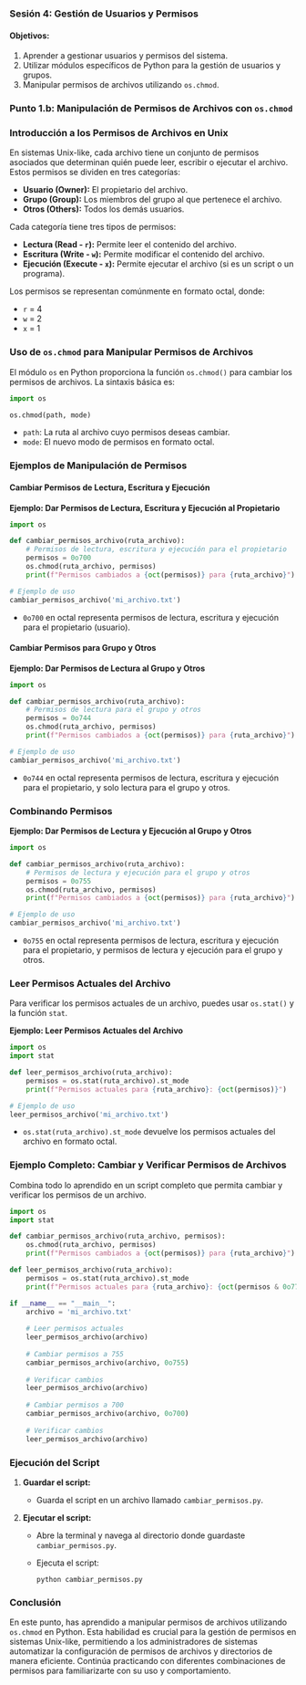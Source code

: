 ### Sesión 4: Gestión de Usuarios y Permisos

#### Objetivos:
1. Aprender a gestionar usuarios y permisos del sistema.
2. Utilizar módulos específicos de Python para la gestión de usuarios y grupos.
3. Manipular permisos de archivos utilizando `os.chmod`.

### Punto 1.b: Manipulación de Permisos de Archivos con `os.chmod`

### Introducción a los Permisos de Archivos en Unix

En sistemas Unix-like, cada archivo tiene un conjunto de permisos asociados que determinan quién puede leer, escribir o ejecutar el archivo. Estos permisos se dividen en tres categorías:
- **Usuario (Owner):** El propietario del archivo.
- **Grupo (Group):** Los miembros del grupo al que pertenece el archivo.
- **Otros (Others):** Todos los demás usuarios.

Cada categoría tiene tres tipos de permisos:
- **Lectura (Read - `r`):** Permite leer el contenido del archivo.
- **Escritura (Write - `w`):** Permite modificar el contenido del archivo.
- **Ejecución (Execute - `x`):** Permite ejecutar el archivo (si es un script o un programa).

Los permisos se representan comúnmente en formato octal, donde:
- `r` = 4
- `w` = 2
- `x` = 1

### Uso de `os.chmod` para Manipular Permisos de Archivos

El módulo `os` en Python proporciona la función `os.chmod()` para cambiar los permisos de archivos. La sintaxis básica es:

```python
import os

os.chmod(path, mode)
```

- `path`: La ruta al archivo cuyo permisos deseas cambiar.
- `mode`: El nuevo modo de permisos en formato octal.

### Ejemplos de Manipulación de Permisos

#### Cambiar Permisos de Lectura, Escritura y Ejecución

**Ejemplo: Dar Permisos de Lectura, Escritura y Ejecución al Propietario**

```python
import os

def cambiar_permisos_archivo(ruta_archivo):
    # Permisos de lectura, escritura y ejecución para el propietario
    permisos = 0o700
    os.chmod(ruta_archivo, permisos)
    print(f"Permisos cambiados a {oct(permisos)} para {ruta_archivo}")

# Ejemplo de uso
cambiar_permisos_archivo('mi_archivo.txt')
```

- `0o700` en octal representa permisos de lectura, escritura y ejecución para el propietario (usuario).

#### Cambiar Permisos para Grupo y Otros

**Ejemplo: Dar Permisos de Lectura al Grupo y Otros**

```python
import os

def cambiar_permisos_archivo(ruta_archivo):
    # Permisos de lectura para el grupo y otros
    permisos = 0o744
    os.chmod(ruta_archivo, permisos)
    print(f"Permisos cambiados a {oct(permisos)} para {ruta_archivo}")

# Ejemplo de uso
cambiar_permisos_archivo('mi_archivo.txt')
```

- `0o744` en octal representa permisos de lectura, escritura y ejecución para el propietario, y solo lectura para el grupo y otros.

### Combinando Permisos

**Ejemplo: Dar Permisos de Lectura y Ejecución al Grupo y Otros**

```python
import os

def cambiar_permisos_archivo(ruta_archivo):
    # Permisos de lectura y ejecución para el grupo y otros
    permisos = 0o755
    os.chmod(ruta_archivo, permisos)
    print(f"Permisos cambiados a {oct(permisos)} para {ruta_archivo}")

# Ejemplo de uso
cambiar_permisos_archivo('mi_archivo.txt')
```

- `0o755` en octal representa permisos de lectura, escritura y ejecución para el propietario, y permisos de lectura y ejecución para el grupo y otros.

### Leer Permisos Actuales del Archivo

Para verificar los permisos actuales de un archivo, puedes usar `os.stat()` y la función `stat`.

**Ejemplo: Leer Permisos Actuales del Archivo**

```python
import os
import stat

def leer_permisos_archivo(ruta_archivo):
    permisos = os.stat(ruta_archivo).st_mode
    print(f"Permisos actuales para {ruta_archivo}: {oct(permisos)}")

# Ejemplo de uso
leer_permisos_archivo('mi_archivo.txt')
```

- `os.stat(ruta_archivo).st_mode` devuelve los permisos actuales del archivo en formato octal.

### Ejemplo Completo: Cambiar y Verificar Permisos de Archivos

Combina todo lo aprendido en un script completo que permita cambiar y verificar los permisos de un archivo.

```python
import os
import stat

def cambiar_permisos_archivo(ruta_archivo, permisos):
    os.chmod(ruta_archivo, permisos)
    print(f"Permisos cambiados a {oct(permisos)} para {ruta_archivo}")

def leer_permisos_archivo(ruta_archivo):
    permisos = os.stat(ruta_archivo).st_mode
    print(f"Permisos actuales para {ruta_archivo}: {oct(permisos & 0o777)}")  # Solo mostramos los últimos tres dígitos

if __name__ == "__main__":
    archivo = 'mi_archivo.txt'
    
    # Leer permisos actuales
    leer_permisos_archivo(archivo)
    
    # Cambiar permisos a 755
    cambiar_permisos_archivo(archivo, 0o755)
    
    # Verificar cambios
    leer_permisos_archivo(archivo)
    
    # Cambiar permisos a 700
    cambiar_permisos_archivo(archivo, 0o700)
    
    # Verificar cambios
    leer_permisos_archivo(archivo)
```

### Ejecución del Script

1. **Guardar el script:**
   - Guarda el script en un archivo llamado `cambiar_permisos.py`.

2. **Ejecutar el script:**
   - Abre la terminal y navega al directorio donde guardaste `cambiar_permisos.py`.
   - Ejecuta el script:

     ```shell
     python cambiar_permisos.py
     ```

### Conclusión

En este punto, has aprendido a manipular permisos de archivos utilizando `os.chmod` en Python. Esta habilidad es crucial para la gestión de permisos en sistemas Unix-like, permitiendo a los administradores de sistemas automatizar la configuración de permisos de archivos y directorios de manera eficiente. Continúa practicando con diferentes combinaciones de permisos para familiarizarte con su uso y comportamiento.